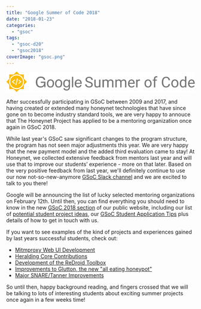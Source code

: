 ```yaml
---
title: "Google Summer of Code 2018"
date: "2018-01-23"
categories: 
  - "gsoc"
tags: 
  - "gsoc-d20"
  - "gsoc2018"
coverImage: "gsoc.png"
---
```


![GSoC Logo](images/GSoC-logo-horizontal-800.png)

After successfully participating in GSoC between 2009 and 2017, and having created or extended many honeynet technologies that have since gone on to become industry standard tools, we are very happy to annouce that The Honeynet Project has applied to be a mentoring organization once again in GSoC 2018.

While last year's GSoC saw significant changes to the program structure, the program has not seen major adjustments this year. We are very happy that the new payment model and the added third evaluation came to stay! At Honeynet, we collected extensive feedback from mentors last year and will use that to improve our students’ experience - more on that later. Based on the very positive feedback from last year, we'll definitely continue to use our now not-so-new-anymore [GSoC Slack channel](https://gsoc-slack.honeynet.org/) and we are excited to talk to you there!

Google will be announcing the list of lucky selected mentoring organizations on February 12th. Until then, you can find everything you should need to know in the new [GSoC 2018 section](https://honeynet.org/gsoc2018/) of our public website, including our list of [potential student project ideas](https://honeynet.org/gsoc2018/ideas), our [GSoC Student Application Tips](https://honeynet.org/gsoc2018/application-tips) plus details of how to get in touch with us.

If you want to see examples of the kind of projects and experiences gained by last years successful students, check out:

- [Mitmproxy Web UI Development](https://honeynet.org/node/1359)
- [Heralding Core Contributions](https://honeynet.org/node/1360)
- [Development of the ReDroid Toolbox](https://honeynet.org/node/1361)
- [Improvements to Glutton, the new "all eating honeypot"](https://honeynet.org/node/1363)
- [Major SNARE/Tanner Improvements](https://honeynet.org/node/1362)

So until then, happy background reading, and fingers crossed that we will be talking to lots of interesting students about exciting summer projects once again in a few weeks time!
